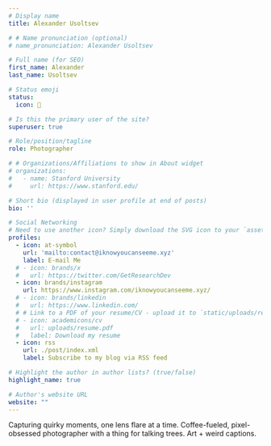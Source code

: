 ```yaml
---
# Display name
title: Alexander Usoltsev

# # Name pronunciation (optional)
# name_pronunciation: Alexander Usoltsev

# Full name (for SEO)
first_name: Alexander
last_name: Usoltsev

# Status emoji
status:
  icon: 🍫

# Is this the primary user of the site?
superuser: true

# Role/position/tagline
role: Photographer

# # Organizations/Affiliations to show in About widget
# organizations:
#   - name: Stanford University
#     url: https://www.stanford.edu/

# Short bio (displayed in user profile at end of posts)
bio: ''

# Social Networking
# Need to use another icon? Simply download the SVG icon to your `assets/media/icons/` folder.
profiles:
  - icon: at-symbol
    url: 'mailto:contact@iknowyoucanseeme.xyz'
    label: E-mail Me
  # - icon: brands/x
  #   url: https://twitter.com/GetResearchDev
  - icon: brands/instagram
    url: https://www.instagram.com/iknowyoucanseeme.xyz/
  # - icon: brands/linkedin
  #   url: https://www.linkedin.com/
  # # Link to a PDF of your resume/CV - upload it to `static/uploads/resume.pdf`
  # - icon: academicons/cv
  #   url: uploads/resume.pdf
  #   label: Download my resume
  - icon: rss
    url: ./post/index.xml
    label: Subscribe to my blog via RSS feed

# Highlight the author in author lists? (true/false)
highlight_name: true

# Author's website URL
website: ""
---
```


Capturing quirky moments, one lens flare at a time.
Coffee-fueled, pixel-obsessed photographer with a thing for talking trees.
Art + weird captions.
